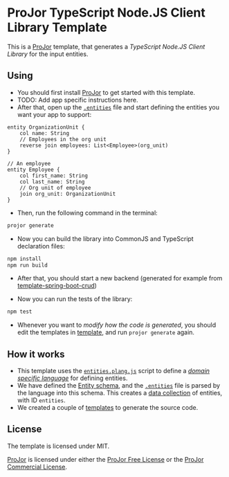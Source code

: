 # ProJor TypeScript Node.JS Client Library Template

This is a [ProJor](https://projor.io) template, that generates a _TypeScript Node.JS Client Library_ for the input entities.

## Using

* You should first install [ProJor](https://projor.io) to get started with this template.
* TODO: Add app specific instructions here.
* After that, open up the [`.entities`](.entities) file and start defining the entities you want your app to support:

```
entity OrganizationUnit {
    col name: String
    // Employees in the org unit
    reverse join employees: List<Employee>(org_unit)
}

// An employee
entity Employee {
    col first_name: String
    col last_name: String
    // Org unit of employee
    join org_unit: OrganizationUnit
}
```

* Then, run the following command in the terminal:

```bash
projor generate
```

* Now you can build the library into CommonJS and TypeScript declaration files:

```bash
npm install
npm run build
```

* After that, you should start a new backend (generated for example from [template-spring-boot-crud](https://github.com/SIOCODE-Open/template-spring-boot-crud))

* Now you can run the tests of the library:

```bash
npm test
```

* Whenever you want to _modify how the code is generated_, you should edit the templates in [template](template/), and run `projor generate` again.

## How it works

* This template uses the [`entities.plang.js`](language/entities.plang.js) script to define a _[domain specific language](https://docs.projor.io/overview/languages.html)_ for defining entities.
* We have defined the [Entity schema](schema/Entity.pschema.yaml), and the [`.entities`](.entities) file is parsed by the language into this schema. This creates a [data collection](https://docs.projor.io/overview/data-collections.html) of entities, with ID `entities`.
* We created a couple of [templates](template/) to generate the source code.

## License

The template is licensed under MIT.

[ProJor](https://projor.io) is licensed under either the [ProJor Free License](https://license.projor.io) or the [ProJor Commercial License](https://license.projor.io).
